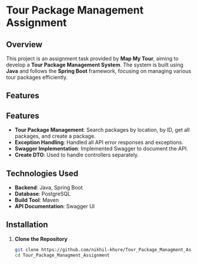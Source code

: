 # Tour Package Management Assignment

## Overview

This project is an assignment task provided by **Map My Tour**, aiming to develop a **Tour Package Management System**. 
The system is built using **Java** and follows the **Spring Boot** framework, focusing on managing various tour packages efficiently.

## Features

## Features

- **Tour Package Management**: Search packages by location, by ID, get all packages, and create a package.
- **Exception Handling**: Handled all API error responses and exceptions.
- **Swagger Implementation**: Implemented Swagger to document the API.
- **Create DTO**: Used to handle controllers separately.


## Technologies Used

- **Backend**: Java, Spring Boot
- **Database**: PostgreSQL
- **Build Tool**: Maven
- **API Documentation**: Swagger UI

## Installation

1. **Clone the Repository**

   ```bash
   git clone https://github.com/nikhil-khure/Tour_Package_Managment_Assignment.git
   cd Tour_Package_Managment_Assignment
